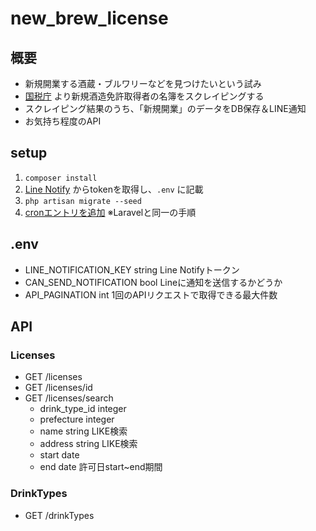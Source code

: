 # new_brew_license

## 概要
- 新規開業する酒蔵・ブルワリーなどを見つけたいという試み
- [国税庁](https://www.nta.go.jp/taxes/sake/menkyo/shinki/seizo/02.htm) より新規酒造免許取得者の名簿をスクレイピングする
- スクレイピング結果のうち、「新規開業」のデータをDB保存＆LINE通知
- お気持ち程度のAPI

## setup
1. ```composer install```
1. [Line Notify](https://notify-bot.line.me/ja/) からtokenを取得し、`.env` に記載
1. ```php artisan migrate --seed```
1. [cronエントリを追加](https://readouble.com/laravel/5.8/ja/scheduling.html) ※Laravelと同一の手順

## .env
- LINE_NOTIFICATION_KEY string Line Notifyトークン
- CAN_SEND_NOTIFICATION bool Lineに通知を送信するかどうか 
- API_PAGINATION int 1回のAPIリクエストで取得できる最大件数

## API

### Licenses
- GET /licenses
- GET /licenses/id 
- GET /licenses/search
    - drink_type_id integer
    - prefecture integer
    - name string LIKE検索
    - address string LIKE検索
    - start date
    - end date 許可日start~end期間

### DrinkTypes
- GET /drinkTypes

















